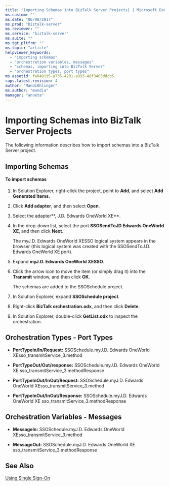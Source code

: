 ```yaml
---
title: "Importing Schemas into BizTalk Server Projects1 | Microsoft Docs"
ms.custom: ""
ms.date: "06/08/2017"
ms.prod: "biztalk-server"
ms.reviewer: ""
ms.service: "biztalk-server"
ms.suite: ""
ms.tgt_pltfrm: ""
ms.topic: "article"
helpviewer_keywords: 
  - "importing schemas"
  - "orchestration variables, messages"
  - "schemas, importing into BizTalk Server"
  - "orchestration types, port types"
ms.assetid: fa640195-a735-4201-a893-48f3405ddcb5
caps.latest.revision: 4
author: "MandiOhlinger"
ms.author: "mandia"
manager: "anneta"
---
```

# Importing Schemas into BizTalk Server Projects
The following information describes how to import schemas into a BizTalk Server project.  
  
## Importing Schemas  
  
#### To import schemas  
  
1.  In Solution Explorer, right-click the project, point to **Add**, and select **Add Generated Items**.  
  
2.  Click **Add adapter**, and then select **Open**.  
  
3.  Select the adapter**, J.D. Edwards OneWorld XE**.  
  
4.  In the drop-down list, select the port **SSOSendToJD Edwards OneWorld XE**, and then click **Next**.  
  
     The myJ.D. Edwards OneWorld XESSO logical system appears in the browser (this logical system was created with the SSOSendToJ.D. Edwards OneWorld XE port).  
  
5.  Expand **myJ.D. Edwards OneWorld XESSO**.  
  
6.  Click the arrow icon to move the item (or simply drag it) into the **Transmit** window, and then click **OK**.  
  
     The schemas are added to the SSOSchedule project.  
  
7.  In Solution Explorer, expand **SSOSchedule project**.  
  
8.  Right-click **BizTalk orchestration.odx**, and then click **Delete**.  
  
9. In Solution Explorer, double-click **GetList.odx** to inspect the orchestration.  
  
## Orchestration Types - Port Types  
  
-   **PortTypeIn/In/Request:** SSOSchedule.myJ.D. Edwards OneWorld XEsso_transmitService_3.method  
  
-   **PortTypeOut/Out/response:** SSOSchedule.myJ.D. Edwards OneWorld XE sso_transmitService_3.methodResponse  
  
-   **PortTypeInOut/InOut/Request:** SSOSchedule.myJ.D. Edwards OneWorld XEsso_transmitService_3.method  
  
-   **PortTypeInOut/InOut/Response:** SSOSchedule.myJ.D. Edwards OneWorld XE sso_transmitService_3.methodResponse  
  
## Orchestration Variables - Messages  
  
-   **MessageIn:** SSOSchedule.myJ.D. Edwards OneWorld XEsso_transmitService_3.method  
  
-   **MessageOut:** SSOSchedule.myJ.D. Edwards OneWorld XE sso_transmitService_3.methodResponse  
  
## See Also  
 [Using Single Sign-On](../core/using-single-sign-on3.md)